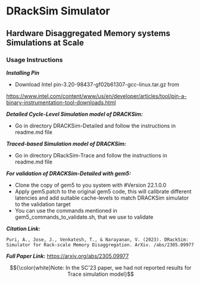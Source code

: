<h1>DRackSim Simulator</h1>
<h2>Hardware Disaggregated Memory systems Simulations at Scale</h2>  

<h3>Usage Instructions</h3>

***Installing Pin***
* Download Intel pin-3.20-98437-gf02b61307-gcc-linux.tar.gz from 

https://www.intel.com/content/www/us/en/developer/articles/tool/pin-a-binary-instrumentation-tool-downloads.html

***Detailed Cycle-Level Simulation model of DRACKSim:***
* Go in directory DRACKSim-Detailed and follow the instructions in readme.md file
	
***Traced-based Simulation model of DRACKSim:***
* Go in directory DRackSim-Trace and follow the instructions in readme.md file


***For validation of DRACKSim-Detailed with gem5:***
* Clone the copy of gem5 to you system with #Version 22.1.0.0 
* Apply gem5.patch to the original gem5 code, this will calibrate different latencies and add suitable cache-levels to match DRACKSim simulator to the validation target
* You can use the commands mentioned in gem5_commands_to_validate.sh, that we use to validate


***Citation Link:***
```
Puri, A., Jose, J., Venkatesh, T., & Narayanan, V. (2023). DRackSim: Simulator for Rack-scale Memory Disaggregation. ArXiv. /abs/2305.09977
```

***Full Paper Link:***
https://arxiv.org/abs/2305.09977

$${\color{white}Note: In the SC'23 paper, we had not reported results for Trace simulation model}$$

